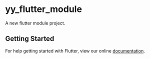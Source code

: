 # yy_flutter_module

A new flutter module project.

## Getting Started

For help getting started with Flutter, view our online
[documentation](https://flutter.dev/).
